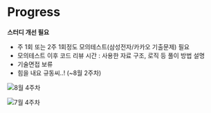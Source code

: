 # Progress


**스터디 개선 필요**
- 주 1회 또는 2주 1회정도 모의테스트(삼성전자/카카오 기출문제) 필요
- 모의테스트 이후 코드 리뷰 시간
  : 사용한 자료 구조, 로직 등 풀이 방법 설명
- 기술면접 보류
- 힘을 내요 규동씨..! (~8월 2주차)

![8월 4주차](https://user-images.githubusercontent.com/80408986/130805428-468efef8-188c-4afe-b78c-b272e433ab12.png)

![7월 4주차](https://user-images.githubusercontent.com/80408986/127729452-61b67762-7aa7-4568-888c-a0409f37227e.png)
